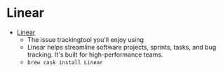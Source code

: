 # Linear
- [Linear](https://linear.app/)
  -  The issue trackingtool you'll enjoy using
  - Linear helps streamline software projects, sprints, tasks, and bug tracking. It's built for high-performance teams.
  - `brew cask install Linear`
